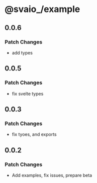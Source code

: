 # @svaio\_/example

## 0.0.6

### Patch Changes

- add types

## 0.0.5

### Patch Changes

- fix svelte types

## 0.0.3

### Patch Changes

- fix tyoes, and exports

## 0.0.2

### Patch Changes

- Add examples, fix issues, prepare beta
